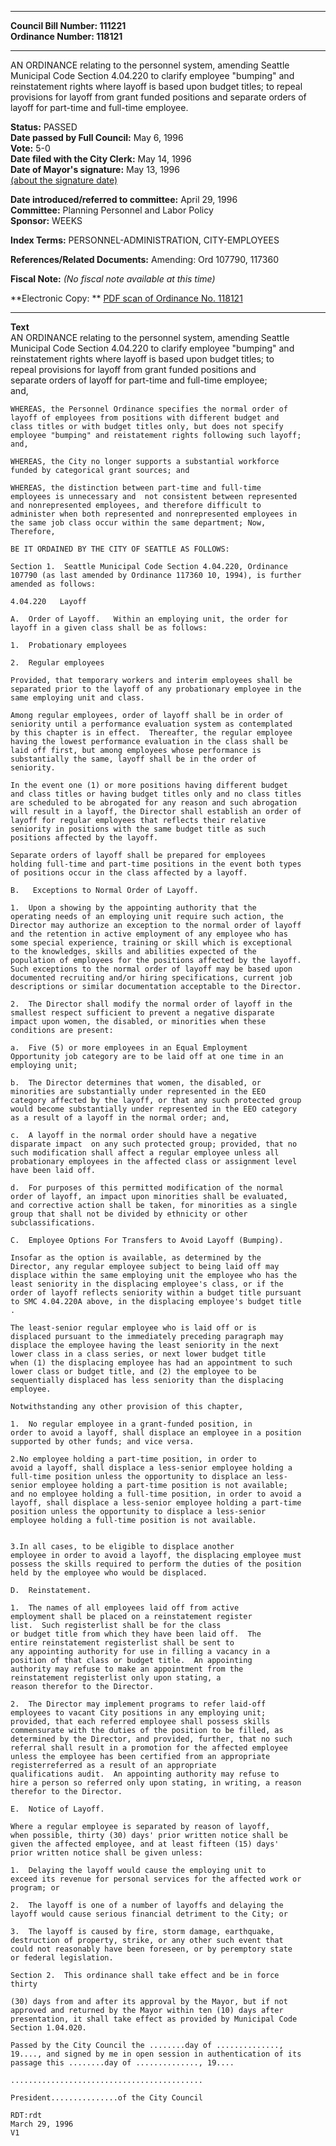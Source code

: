 * * * * *  
  
**Council Bill Number: [](#h0)[](#h2)111221**   
**Ordinance Number: 118121**  
  
* * * * *  
  
AN ORDINANCE relating to the personnel system, amending Seattle Municipal Code Section 4.04.220 to clarify employee "bumping" and reinstatement rights where layoff is based upon budget titles; to repeal provisions for layoff from grant funded positions and separate orders of layoff for part-time and full-time employee.  
  
**Status:** PASSED   
**Date passed by Full Council:** May 6, 1996   
**Vote:** 5-0   
**Date filed with the City Clerk:** May 14, 1996   
**Date of Mayor's signature:** May 13, 1996   
[(about the signature date)](/~public/approvaldate.htm)   
  
  
**Date introduced/referred to committee:** April 29, 1996   
**Committee:** Planning Personnel and Labor Policy   
**Sponsor:** WEEKS   
  
**Index Terms:** PERSONNEL-ADMINISTRATION, CITY-EMPLOYEES  
  
**References/Related Documents:** Amending: Ord 107790, 117360  
  
**Fiscal Note:** *(No fiscal note available at this time)*  
  
**Electronic Copy: ** [PDF scan of Ordinance No. 118121](/~archives/Ordinances/Ord_118121.pdf)  
  
* * * * *  
  
**Text**  
    AN ORDINANCE relating to the personnel system, amending Seattle  
    Municipal Code Section 4.04.220 to clarify employee "bumping" and  
    reinstatement rights where layoff is based upon budget titles; to  
    repeal provisions for layoff from grant funded positions and  
    separate orders of layoff for part-time and full-time employee;  
    and,  
  
    WHEREAS, the Personnel Ordinance specifies the normal order of  
    layoff of employees from positions with different budget and  
    class titles or with budget titles only, but does not specify  
    employee "bumping" and reistatement rights following such layoff;  
    and,  
  
    WHEREAS, the City no longer supports a substantial workforce  
    funded by categorical grant sources; and  
  
    WHEREAS, the distinction between part-time and full-time  
    employees is unnecessary and  not consistent between represented  
    and nonrepresented employees, and therefore difficult to  
    administer when both represented and nonrepresented employees in  
    the same job class occur within the same department; Now,  
    Therefore,  
  
    BE IT ORDAINED BY THE CITY OF SEATTLE AS FOLLOWS:  
  
    Section 1.  Seattle Municipal Code Section 4.04.220, Ordinance  
    107790 (as last amended by Ordinance 117360 10, 1994), is further  
    amended as follows:  
  
    4.04.220   Layoff  
  
    A.  Order of Layoff.   Within an employing unit, the order for  
    layoff in a given class shall be as follows:  
  
    1.  Probationary employees  
  
    2.  Regular employees  
  
    Provided, that temporary workers and interim employees shall be  
    separated prior to the layoff of any probationary employee in the  
    same employing unit and class.  
  
    Among regular employees, order of layoff shall be in order of  
    seniority until a performance evaluation system as contemplated  
    by this chapter is in effect.  Thereafter, the regular employee  
    having the lowest performance evaluation in the class shall be  
    laid off first, but among employees whose performance is  
    substantially the same, layoff shall be in the order of  
    seniority.  
  
    In the event one (1) or more positions having different budget  
    and class titles or having budget titles only and no class titles  
    are scheduled to be abrogated for any reason and such abrogation  
    will result in a layoff, the Director shall establish an order of  
    layoff for regular employees that reflects their relative  
    seniority in positions with the same budget title as such  
    positions affected by the layoff.  
  
    Separate orders of layoff shall be prepared for employees  
    holding full-time and part-time positions in the event both types  
    of positions occur in the class affected by a layoff.  
  
    B.   Exceptions to Normal Order of Layoff.  
  
    1.  Upon a showing by the appointing authority that the  
    operating needs of an employing unit require such action, the  
    Director may authorize an exception to the normal order of layoff  
    and the retention in active employment of any employee who has  
    some special experience, training or skill which is exceptional  
    to the knowledges, skills and abilities expected of the  
    population of employees for the positions affected by the layoff.  
    Such exceptions to the normal order of layoff may be based upon  
    documented recruiting and/or hiring specifications, current job  
    descriptions or similar documentation acceptable to the Director.  
  
    2.  The Director shall modify the normal order of layoff in the  
    smallest respect sufficient to prevent a negative disparate  
    impact upon women, the disabled, or minorities when these  
    conditions are present:  
  
    a.  Five (5) or more employees in an Equal Employment  
    Opportunity job category are to be laid off at one time in an  
    employing unit;  
  
    b.  The Director determines that women, the disabled, or  
    minorities are substantially under represented in the EEO  
    category affected by the layoff, or that any such protected group  
    would become substantially under represented in the EEO category  
    as a result of a layoff in the normal order; and,  
  
    c.  A layoff in the normal order should have a negative  
    disparate impact  on any such protected group; provided, that no  
    such modification shall affect a regular employee unless all  
    probationary employees in the affected class or assignment level  
    have been laid off.  
  
    d.  For purposes of this permitted modification of the normal  
    order of layoff, an impact upon minorities shall be evaluated,  
    and corrective action shall be taken, for minorities as a single  
    group that shall not be divided by ethnicity or other  
    subclassifications.  
  
    C.  Employee Options For Transfers to Avoid Layoff (Bumping).  
  
    Insofar as the option is available, as determined by the  
    Director, any regular employee subject to being laid off may  
    displace within the same employing unit the employee who has the  
    least seniority in the displacing employee's class, or if the  
    order of layoff reflects seniority within a budget title pursuant  
    to SMC 4.04.220A above, in the displacing employee's budget title  
    .  
  
    The least-senior regular employee who is laid off or is  
    displaced pursuant to the immediately preceding paragraph may  
    displace the employee having the least seniority in the next  
    lower class in a class series, or next lower budget title  
    when (1) the displacing employee has had an appointment to such  
    lower class or budget title, and (2) the employee to be  
    sequentially displaced has less seniority than the displacing  
    employee.  
  
    Notwithstanding any other provision of this chapter,  
  
    1.  No regular employee in a grant-funded position, in  
    order to avoid a layoff, shall displace an employee in a position  
    supported by other funds; and vice versa.  
  
    2.No employee holding a part-time position, in order to  
    avoid a layoff, shall displace a less-senior employee holding a  
    full-time position unless the opportunity to displace an less-  
    senior employee holding a part-time position is not available;  
    and no employee holding a full-time position, in order to avoid a  
    layoff, shall displace a less-senior employee holding a part-time  
    position unless the opportunity to displace a less-senior  
    employee holding a full-time position is not available.  
  
  
    3.In all cases, to be eligible to displace another  
    employee in order to avoid a layoff, the displacing employee must  
    possess the skills required to perform the duties of the position  
    held by the employee who would be displaced.  
  
    D.  Reinstatement.  
  
    1.  The names of all employees laid off from active  
    employment shall be placed on a reinstatement register  
    list.  Such registerlist shall be for the class   
    or budget title from which they have been laid off.  The  
    entire reinstatement registerlist shall be sent to  
    any appointing authority for use in filling a vacancy in a  
    position of that class or budget title.  An appointing  
    authority may refuse to make an appointment from the  
    reinstatement registerlist only upon stating, a  
    reason therefor to the Director.  
  
    2.  The Director may implement programs to refer laid-off  
    employees to vacant City positions in any employing unit;  
    provided, that each referred employee shall possess skills  
    commensurate with the duties of the position to be filled, as  
    determined by the Director, and provided, further, that no such  
    referral shall result in a promotion for the affected employee  
    unless the employee has been certified from an appropriate  
    registerreferred as a result of an appropriate  
    qualifications audit.  An appointing authority may refuse to  
    hire a person so referred only upon stating, in writing, a reason  
    therefor to the Director.  
  
    E.  Notice of Layoff.  
  
    Where a regular employee is separated by reason of layoff,  
    when possible, thirty (30) days' prior written notice shall be  
    given the affected employee, and at least fifteen (15) days'  
    prior written notice shall be given unless:  
  
    1.  Delaying the layoff would cause the employing unit to  
    exceed its revenue for personal services for the affected work or  
    program; or  
  
    2.  The layoff is one of a number of layoffs and delaying the  
    layoff would cause serious financial detriment to the City; or  
  
    3.  The layoff is caused by fire, storm damage, earthquake,  
    destruction of property, strike, or any other such event that  
    could not reasonably have been foreseen, or by peremptory state  
    or federal legislation.  
  
    Section 2.  This ordinance shall take effect and be in force  
    thirty  
  
    (30) days from and after its approval by the Mayor, but if not  
    approved and returned by the Mayor within ten (10) days after  
    presentation, it shall take effect as provided by Municipal Code  
    Section 1.04.020.  
  
    Passed by the City Council the ........day of ..............,  
    19...., and signed by me in open session in authentication of its  
    passage this ........day of .............., 19....  
  
    ...........................................  
  
    President...............of the City Council  
  
    RDT:rdt  
    March 29, 1996  
    V1  
